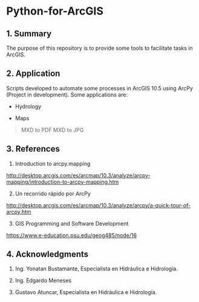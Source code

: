 # Python-for-ArcGIS

## 1. Summary

The purpose of this repository is to provide some tools to facilitate tasks in ArcGIS.

## 2. Application

Scripts developed to automate some processes in ArcGIS 10.5 using ArcPy (Project in development). Some applications are:

* Hydrology

>
> 

* Maps

> MXD to PDF
> MXD to JPG


## 3. References

1. Introduction to arcpy.mapping

http://desktop.arcgis.com/es/arcmap/10.3/analyze/arcpy-mapping/introduction-to-arcpy-mapping.htm

2. Un recorrido rápido por ArcPy

http://desktop.arcgis.com/es/arcmap/10.3/analyze/arcpy/a-quick-tour-of-arcpy.htm

3. GIS Programming and Software Development

https://www.e-education.psu.edu/geog485/node/16

## 4. Acknowledgments

1. Ing. Yonatan Bustamante, Especialista en Hidráulica e Hidrología.

2. Ing. Edgardo Meneses

3. Gustavo Atuncar, Especialista en Hidráulica e Hidrología.
